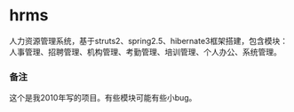 hrms
====

人力资源管理系统，基于struts2、spring2.5、hibernate3框架搭建，包含模块：人事管理、招聘管理、机构管理、考勤管理、培训管理、个人办公、系统管理。

### 备注
这个是我2010年写的项目。有些模块可能有些小bug。

